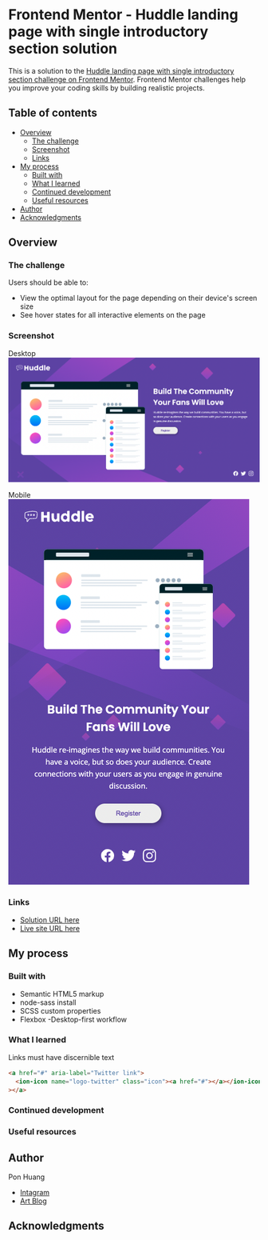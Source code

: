 # Frontend Mentor - Huddle landing page with single introductory section solution

This is a solution to the [Huddle landing page with single introductory section challenge on Frontend Mentor](https://www.frontendmentor.io/challenges/huddle-landing-page-with-a-single-introductory-section-B_2Wvxgi0). Frontend Mentor challenges help you improve your coding skills by building realistic projects.

## Table of contents

- [Overview](#overview)
  - [The challenge](#the-challenge)
  - [Screenshot](#screenshot)
  - [Links](#links)
- [My process](#my-process)
  - [Built with](#built-with)
  - [What I learned](#what-i-learned)
  - [Continued development](#continued-development)
  - [Useful resources](#useful-resources)
- [Author](#author)
- [Acknowledgments](#acknowledgments)

## Overview

### The challenge

Users should be able to:

- View the optimal layout for the page depending on their device's screen size
- See hover states for all interactive elements on the page

### Screenshot

Desktop
![](screenshot/desktop.png)

Mobile
![](screenshot/mobile.png)

### Links

- [Solution URL here](https://github.com/ponhuang/huddle-landing-page)
- [Live site URL here](https://ponhuang.github.io/huddle-landing-page/)

## My process

### Built with

- Semantic HTML5 markup
- node-sass install
- SCSS custom properties
- Flexbox
  -Desktop-first workflow

### What I learned

Links must have discernible text

```html
<a href="#" aria-label="Twitter link">
  <ion-icon name="logo-twitter" class="icon"><a href="#"></a></ion-icon
></a>
```

### Continued development

### Useful resources

## Author

Pon Huang

- [Intagram](https://www.instagram.com/ponhuang/)
- [Art Blog](https://une722.wordpress.com)

## Acknowledgments
